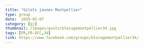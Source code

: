 ```yaml
---
title: "Gilets jaunes Montpellier"
type: group
date:  2019-03-07
category: [gj]
thumbnail: /images/posts/blocagemontpellier34.jpg
tags: [FR,FR-OCC,34]
link: https://www.facebook.com/groups/blocagemontpellier34/
---
```

